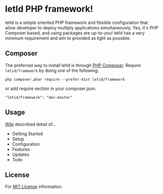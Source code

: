 # letId PHP framework!

letId is a simple oriented PHP framework and flexible configuration that allow developer to deploy multiply applications simultaneously. Yes, it's PHP Composer based, and using packages are up-to-you! letId has a very minimum requirement and aim to provided as light as possible.

## Composer
The preferred way to install letId is through [PHP Composer][getcomposer]. Require `letid/framework` by doing one of the following:

`php composer.phar require --prefer-dist letid/framework`

or add require section in your composer.json.

`"letid/framework": "dev-master"`

## Usage
[Wiki][wiki] described detail of...
- Getting Started
- Setup
- Configuration
- Features
- Updates
- Todo

## License
For [MIT License](LICENSE) information.


[Wiki]: ../../wiki
[getcomposer]: http://getcomposer.org/download/
[packagist]: https://packagist.org